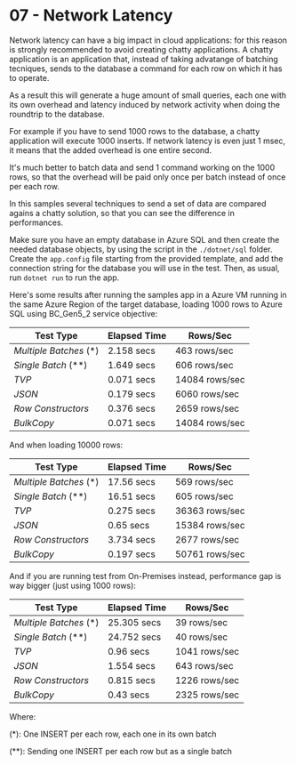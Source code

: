 # 07 - Network Latency

Network latency can have a big impact in cloud applications: for this reason is strongly recommended to avoid creating chatty applications. A chatty application is an application that, instead of taking advatange of batching tecniques, sends to the database a command for each row on which it has to operate.

As a result this will generate a huge amount of small queries, each one with its own overhead and latency induced by network activity when doing the roundtrip to the database.

For example if you have to send 1000 rows to the database, a chatty application will execute 1000 inserts. If network latency is even just 1 msec, it means that the added overhead is one entire second.

It's much better to batch data and send 1 command working on the 1000 rows, so that the overhead will be paid only once per batch instead of once per each row.

In this samples several techniques to send a set of data are compared agains a chatty solution, so that you can see the difference in performances.

Make sure you have an empty database in Azure SQL and then create the needed database objects, by using the script in the `./dotnet/sql` folder. Create the `app.config` file starting from the provided template, and add the connection string for the database you will use in the test. Then, as usual, run `dotnet run` to run the app.

Here's some results after running the samples app in a Azure VM running in the same Azure Region of the target database, loading 1000 rows to Azure SQL using BC_Gen5_2 service objective:

|Test Type|Elapsed Time|Rows/Sec|
|---|---|---|
|*Multiple Batches* (*)| 2.158 secs | 463 rows/sec |
|*Single Batch* (**)|1.649 secs| 606 rows/sec |
|*TVP*|0.071 secs| 14084 rows/sec | 
|*JSON*|0.179 secs| 6060 rows/sec |
|*Row Constructors*|0.376 secs| 2659 rows/sec |
|*BulkCopy*|0.071 secs| 14084 rows/sec |

And when loading 10000 rows:

|Test Type|Elapsed Time|Rows/Sec|
|---|---|---|
|*Multiple Batches* (*)| 17.56 secs | 569 rows/sec |
|*Single Batch* (**)| 16.51 secs| 605 rows/sec |
|*TVP*|0.275 secs| 36363 rows/sec | 
|*JSON*|0.65 secs| 15384 rows/sec |
|*Row Constructors*|3.734 secs| 2677 rows/sec |
|*BulkCopy*|0.197 secs| 50761 rows/sec |

And if you are running test from On-Premises instead, performance gap is way bigger (just using 1000 rows):

|Test Type|Elapsed Time|Rows/Sec|
|---|---|---|
|*Multiple Batches* (*)| 25.305 secs | 39 rows/sec |
|*Single Batch* (**)| 24.752 secs| 40 rows/sec |
|*TVP*|0.96 secs| 1041 rows/sec | 
|*JSON*|1.554 secs| 643 rows/sec |
|*Row Constructors*|0.815 secs| 1226 rows/sec |
|*BulkCopy*|0.43 secs| 2325 rows/sec |

Where:

(*): One INSERT per each row, each one in its own batch

(**): Sending one INSERT per each row but as a single batch
